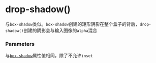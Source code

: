 # drop-shadow\(\)

与`box-shadow`类似。`box-shadow`创建的矩形阴影在整个盒子的背后，`drop-shadow()`创建的阴影会与输入图像的`alpha`混合

### Parameters

与[`box-shadow`](box-shadow.md)属性值相同，除了不允许`inset`

